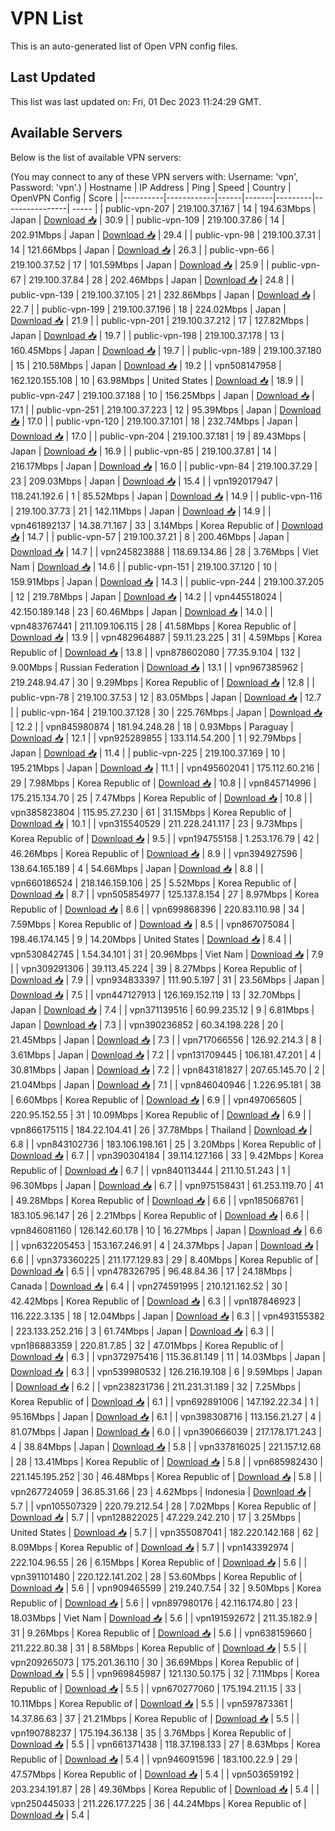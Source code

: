 # VPN List

This is an auto-generated list of Open VPN config files.

## Last Updated

This list was last updated on: Fri, 01 Dec 2023 11:24:29 GMT.

## Available Servers

Below is the list of available VPN servers:

(You may connect to any of these VPN servers with: Username: 'vpn', Password: 'vpn'.)
| Hostname | IP Address | Ping | Speed | Country | OpenVPN Config | Score |
|----------|------------|------|-------|---------|----------------| ----- |
| public-vpn-207 | 219.100.37.167 | 14 | 194.63Mbps | Japan | [Download 📥](./configs/server_0_JP.ovpn) | 30.9 |
| public-vpn-109 | 219.100.37.86 | 14 | 202.91Mbps | Japan | [Download 📥](./configs/server_1_JP.ovpn) | 29.4 |
| public-vpn-98 | 219.100.37.31 | 14 | 121.66Mbps | Japan | [Download 📥](./configs/server_2_JP.ovpn) | 26.3 |
| public-vpn-66 | 219.100.37.52 | 17 | 101.59Mbps | Japan | [Download 📥](./configs/server_3_JP.ovpn) | 25.9 |
| public-vpn-67 | 219.100.37.84 | 28 | 202.46Mbps | Japan | [Download 📥](./configs/server_4_JP.ovpn) | 24.8 |
| public-vpn-139 | 219.100.37.105 | 21 | 232.86Mbps | Japan | [Download 📥](./configs/server_5_JP.ovpn) | 22.7 |
| public-vpn-199 | 219.100.37.196 | 18 | 224.02Mbps | Japan | [Download 📥](./configs/server_6_JP.ovpn) | 21.9 |
| public-vpn-201 | 219.100.37.212 | 17 | 127.82Mbps | Japan | [Download 📥](./configs/server_7_JP.ovpn) | 19.7 |
| public-vpn-198 | 219.100.37.178 | 13 | 160.45Mbps | Japan | [Download 📥](./configs/server_8_JP.ovpn) | 19.7 |
| public-vpn-189 | 219.100.37.180 | 15 | 210.58Mbps | Japan | [Download 📥](./configs/server_9_JP.ovpn) | 19.2 |
| vpn508147958 | 162.120.155.108 | 10 | 63.98Mbps | United States | [Download 📥](./configs/server_10_US.ovpn) | 18.9 |
| public-vpn-247 | 219.100.37.188 | 10 | 156.25Mbps | Japan | [Download 📥](./configs/server_11_JP.ovpn) | 17.1 |
| public-vpn-251 | 219.100.37.223 | 12 | 95.39Mbps | Japan | [Download 📥](./configs/server_12_JP.ovpn) | 17.0 |
| public-vpn-120 | 219.100.37.101 | 18 | 232.74Mbps | Japan | [Download 📥](./configs/server_13_JP.ovpn) | 17.0 |
| public-vpn-204 | 219.100.37.181 | 19 | 89.43Mbps | Japan | [Download 📥](./configs/server_14_JP.ovpn) | 16.9 |
| public-vpn-85 | 219.100.37.81 | 14 | 216.17Mbps | Japan | [Download 📥](./configs/server_15_JP.ovpn) | 16.0 |
| public-vpn-84 | 219.100.37.29 | 23 | 209.03Mbps | Japan | [Download 📥](./configs/server_16_JP.ovpn) | 15.4 |
| vpn192017947 | 118.241.192.6 | 1 | 85.52Mbps | Japan | [Download 📥](./configs/server_17_JP.ovpn) | 14.9 |
| public-vpn-116 | 219.100.37.73 | 21 | 142.11Mbps | Japan | [Download 📥](./configs/server_18_JP.ovpn) | 14.9 |
| vpn461892137 | 14.38.71.167 | 33 | 3.14Mbps | Korea Republic of | [Download 📥](./configs/server_19_KR.ovpn) | 14.7 |
| public-vpn-57 | 219.100.37.21 | 8 | 200.46Mbps | Japan | [Download 📥](./configs/server_20_JP.ovpn) | 14.7 |
| vpn245823888 | 118.69.134.86 | 28 | 3.76Mbps | Viet Nam | [Download 📥](./configs/server_21_VN.ovpn) | 14.6 |
| public-vpn-151 | 219.100.37.120 | 10 | 159.91Mbps | Japan | [Download 📥](./configs/server_22_JP.ovpn) | 14.3 |
| public-vpn-244 | 219.100.37.205 | 12 | 219.78Mbps | Japan | [Download 📥](./configs/server_23_JP.ovpn) | 14.2 |
| vpn445518024 | 42.150.189.148 | 23 | 60.46Mbps | Japan | [Download 📥](./configs/server_24_JP.ovpn) | 14.0 |
| vpn483767441 | 211.109.106.115 | 28 | 41.58Mbps | Korea Republic of | [Download 📥](./configs/server_25_KR.ovpn) | 13.9 |
| vpn482964887 | 59.11.23.225 | 31 | 4.59Mbps | Korea Republic of | [Download 📥](./configs/server_26_KR.ovpn) | 13.8 |
| vpn878602080 | 77.35.9.104 | 132 | 9.00Mbps | Russian Federation | [Download 📥](./configs/server_27_RU.ovpn) | 13.1 |
| vpn967385962 | 219.248.94.47 | 30 | 9.29Mbps | Korea Republic of | [Download 📥](./configs/server_28_KR.ovpn) | 12.8 |
| public-vpn-78 | 219.100.37.53 | 12 | 83.05Mbps | Japan | [Download 📥](./configs/server_29_JP.ovpn) | 12.7 |
| public-vpn-164 | 219.100.37.128 | 30 | 225.76Mbps | Japan | [Download 📥](./configs/server_30_JP.ovpn) | 12.2 |
| vpn845980874 | 181.94.248.28 | 18 | 0.93Mbps | Paraguay | [Download 📥](./configs/server_31_PY.ovpn) | 12.1 |
| vpn925289855 | 133.114.54.200 | 1 | 92.79Mbps | Japan | [Download 📥](./configs/server_32_JP.ovpn) | 11.4 |
| public-vpn-225 | 219.100.37.169 | 10 | 195.21Mbps | Japan | [Download 📥](./configs/server_33_JP.ovpn) | 11.1 |
| vpn495602041 | 175.112.60.216 | 29 | 7.98Mbps | Korea Republic of | [Download 📥](./configs/server_34_KR.ovpn) | 10.8 |
| vpn845714996 | 175.215.134.70 | 25 | 7.47Mbps | Korea Republic of | [Download 📥](./configs/server_35_KR.ovpn) | 10.8 |
| vpn385823804 | 115.95.27.230 | 61 | 31.15Mbps | Korea Republic of | [Download 📥](./configs/server_36_KR.ovpn) | 10.1 |
| vpn315540529 | 211.228.241.117 | 23 | 9.73Mbps | Korea Republic of | [Download 📥](./configs/server_37_KR.ovpn) | 9.5 |
| vpn194755158 | 1.253.176.79 | 42 | 46.26Mbps | Korea Republic of | [Download 📥](./configs/server_38_KR.ovpn) | 8.9 |
| vpn394927596 | 138.64.165.189 | 4 | 54.66Mbps | Japan | [Download 📥](./configs/server_39_JP.ovpn) | 8.8 |
| vpn660186524 | 218.146.159.106 | 25 | 5.52Mbps | Korea Republic of | [Download 📥](./configs/server_40_KR.ovpn) | 8.7 |
| vpn505854977 | 125.137.8.154 | 27 | 8.97Mbps | Korea Republic of | [Download 📥](./configs/server_41_KR.ovpn) | 8.6 |
| vpn699868396 | 220.83.110.98 | 34 | 7.59Mbps | Korea Republic of | [Download 📥](./configs/server_42_KR.ovpn) | 8.5 |
| vpn867075084 | 198.46.174.145 | 9 | 14.20Mbps | United States | [Download 📥](./configs/server_43_US.ovpn) | 8.4 |
| vpn530842745 | 1.54.34.101 | 31 | 20.96Mbps | Viet Nam | [Download 📥](./configs/server_44_VN.ovpn) | 7.9 |
| vpn309291306 | 39.113.45.224 | 39 | 8.27Mbps | Korea Republic of | [Download 📥](./configs/server_45_KR.ovpn) | 7.9 |
| vpn934833397 | 111.90.5.197 | 31 | 23.56Mbps | Japan | [Download 📥](./configs/server_46_JP.ovpn) | 7.5 |
| vpn447127913 | 126.169.152.119 | 13 | 32.70Mbps | Japan | [Download 📥](./configs/server_47_JP.ovpn) | 7.4 |
| vpn371139516 | 60.99.235.12 | 9 | 6.81Mbps | Japan | [Download 📥](./configs/server_48_JP.ovpn) | 7.3 |
| vpn390236852 | 60.34.198.228 | 20 | 21.45Mbps | Japan | [Download 📥](./configs/server_49_JP.ovpn) | 7.3 |
| vpn717066556 | 126.92.214.3 | 8 | 3.61Mbps | Japan | [Download 📥](./configs/server_50_JP.ovpn) | 7.2 |
| vpn131709445 | 106.181.47.201 | 4 | 30.81Mbps | Japan | [Download 📥](./configs/server_51_JP.ovpn) | 7.2 |
| vpn843181827 | 207.65.145.70 | 2 | 21.04Mbps | Japan | [Download 📥](./configs/server_52_JP.ovpn) | 7.1 |
| vpn846040946 | 1.226.95.181 | 38 | 6.60Mbps | Korea Republic of | [Download 📥](./configs/server_53_KR.ovpn) | 6.9 |
| vpn497065605 | 220.95.152.55 | 31 | 10.09Mbps | Korea Republic of | [Download 📥](./configs/server_54_KR.ovpn) | 6.9 |
| vpn866175115 | 184.22.104.41 | 26 | 37.78Mbps | Thailand | [Download 📥](./configs/server_55_TH.ovpn) | 6.8 |
| vpn843102736 | 183.106.198.161 | 25 | 3.20Mbps | Korea Republic of | [Download 📥](./configs/server_56_KR.ovpn) | 6.7 |
| vpn390304184 | 39.114.127.166 | 33 | 9.42Mbps | Korea Republic of | [Download 📥](./configs/server_57_KR.ovpn) | 6.7 |
| vpn840113444 | 211.10.51.243 | 1 | 96.30Mbps | Japan | [Download 📥](./configs/server_58_JP.ovpn) | 6.7 |
| vpn975158431 | 61.253.119.70 | 41 | 49.28Mbps | Korea Republic of | [Download 📥](./configs/server_59_KR.ovpn) | 6.6 |
| vpn185068761 | 183.105.96.147 | 26 | 2.21Mbps | Korea Republic of | [Download 📥](./configs/server_60_KR.ovpn) | 6.6 |
| vpn846081160 | 126.142.60.178 | 10 | 16.27Mbps | Japan | [Download 📥](./configs/server_61_JP.ovpn) | 6.6 |
| vpn632205453 | 153.167.246.91 | 4 | 24.37Mbps | Japan | [Download 📥](./configs/server_62_JP.ovpn) | 6.6 |
| vpn373360225 | 211.177.129.83 | 29 | 8.40Mbps | Korea Republic of | [Download 📥](./configs/server_63_KR.ovpn) | 6.5 |
| vpn478326795 | 96.48.84.36 | 17 | 24.18Mbps | Canada | [Download 📥](./configs/server_64_CA.ovpn) | 6.4 |
| vpn274591995 | 210.121.162.52 | 30 | 42.42Mbps | Korea Republic of | [Download 📥](./configs/server_65_KR.ovpn) | 6.3 |
| vpn187846923 | 116.222.3.135 | 18 | 12.04Mbps | Japan | [Download 📥](./configs/server_66_JP.ovpn) | 6.3 |
| vpn493155382 | 223.133.252.216 | 3 | 61.74Mbps | Japan | [Download 📥](./configs/server_67_JP.ovpn) | 6.3 |
| vpn186883359 | 220.81.7.85 | 32 | 47.01Mbps | Korea Republic of | [Download 📥](./configs/server_68_KR.ovpn) | 6.3 |
| vpn372975416 | 115.36.81.149 | 11 | 14.03Mbps | Japan | [Download 📥](./configs/server_69_JP.ovpn) | 6.3 |
| vpn539980532 | 126.216.19.108 | 6 | 9.59Mbps | Japan | [Download 📥](./configs/server_70_JP.ovpn) | 6.2 |
| vpn238231736 | 211.231.31.189 | 32 | 7.25Mbps | Korea Republic of | [Download 📥](./configs/server_71_KR.ovpn) | 6.1 |
| vpn692891006 | 147.192.22.34 | 1 | 95.16Mbps | Japan | [Download 📥](./configs/server_72_JP.ovpn) | 6.1 |
| vpn398308716 | 113.156.21.27 | 4 | 81.07Mbps | Japan | [Download 📥](./configs/server_73_JP.ovpn) | 6.0 |
| vpn390666039 | 217.178.171.243 | 4 | 38.84Mbps | Japan | [Download 📥](./configs/server_74_JP.ovpn) | 5.8 |
| vpn337816025 | 221.157.12.68 | 28 | 13.41Mbps | Korea Republic of | [Download 📥](./configs/server_75_KR.ovpn) | 5.8 |
| vpn685982430 | 221.145.195.252 | 30 | 46.48Mbps | Korea Republic of | [Download 📥](./configs/server_76_KR.ovpn) | 5.8 |
| vpn267724059 | 36.85.31.66 | 23 | 4.62Mbps | Indonesia | [Download 📥](./configs/server_77_ID.ovpn) | 5.7 |
| vpn105507329 | 220.79.212.54 | 28 | 7.02Mbps | Korea Republic of | [Download 📥](./configs/server_78_KR.ovpn) | 5.7 |
| vpn128822025 | 47.229.242.210 | 17 | 3.25Mbps | United States | [Download 📥](./configs/server_79_US.ovpn) | 5.7 |
| vpn355087041 | 182.220.142.168 | 62 | 8.09Mbps | Korea Republic of | [Download 📥](./configs/server_80_KR.ovpn) | 5.7 |
| vpn143392974 | 222.104.96.55 | 26 | 6.15Mbps | Korea Republic of | [Download 📥](./configs/server_81_KR.ovpn) | 5.6 |
| vpn391101480 | 220.122.141.202 | 28 | 53.60Mbps | Korea Republic of | [Download 📥](./configs/server_82_KR.ovpn) | 5.6 |
| vpn909465599 | 219.240.7.54 | 32 | 9.50Mbps | Korea Republic of | [Download 📥](./configs/server_83_KR.ovpn) | 5.6 |
| vpn897980176 | 42.116.174.80 | 23 | 18.03Mbps | Viet Nam | [Download 📥](./configs/server_84_VN.ovpn) | 5.6 |
| vpn191592672 | 211.35.182.9 | 31 | 9.26Mbps | Korea Republic of | [Download 📥](./configs/server_85_KR.ovpn) | 5.6 |
| vpn638159660 | 211.222.80.38 | 31 | 8.58Mbps | Korea Republic of | [Download 📥](./configs/server_86_KR.ovpn) | 5.5 |
| vpn209265073 | 175.201.36.110 | 30 | 36.69Mbps | Korea Republic of | [Download 📥](./configs/server_87_KR.ovpn) | 5.5 |
| vpn969845987 | 121.130.50.175 | 32 | 7.11Mbps | Korea Republic of | [Download 📥](./configs/server_88_KR.ovpn) | 5.5 |
| vpn670277060 | 175.194.211.15 | 33 | 10.11Mbps | Korea Republic of | [Download 📥](./configs/server_89_KR.ovpn) | 5.5 |
| vpn597873361 | 14.37.86.63 | 37 | 21.21Mbps | Korea Republic of | [Download 📥](./configs/server_90_KR.ovpn) | 5.5 |
| vpn190788237 | 175.194.36.138 | 35 | 3.76Mbps | Korea Republic of | [Download 📥](./configs/server_91_KR.ovpn) | 5.5 |
| vpn661371438 | 118.37.198.133 | 27 | 8.63Mbps | Korea Republic of | [Download 📥](./configs/server_92_KR.ovpn) | 5.4 |
| vpn946091596 | 183.100.22.9 | 29 | 47.57Mbps | Korea Republic of | [Download 📥](./configs/server_93_KR.ovpn) | 5.4 |
| vpn503659192 | 203.234.191.87 | 28 | 49.36Mbps | Korea Republic of | [Download 📥](./configs/server_94_KR.ovpn) | 5.4 |
| vpn250445033 | 211.226.177.225 | 36 | 44.24Mbps | Korea Republic of | [Download 📥](./configs/server_95_KR.ovpn) | 5.4 |
